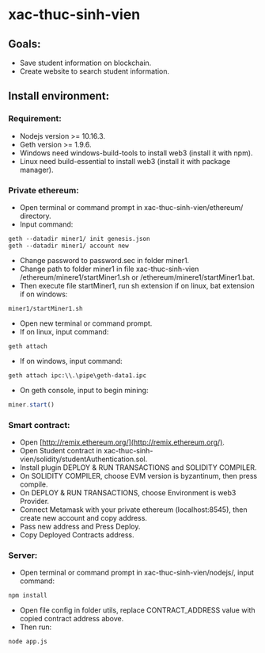 
# xac-thuc-sinh-vien
## Goals:
- Save student information on blockchain.
- Create website to search student information.

## Install environment:
### Requirement:
-	Nodejs version >= 10.16.3.
- Geth version >= 1.9.6.
- Windows need windows-build-tools to install web3 (install it with npm).
- Linux need build-essential to install web3 (install it with package manager).
### Private ethereum:
- Open terminal or command prompt in xac-thuc-sinh-vien/ethereum/ directory.
- Input command:
```shellscript
geth --datadir miner1/ init genesis.json
geth --datadir miner1/ account new
```
- Change password to password.sec in folder miner1.
- Change path to folder miner1 in file xac-thuc-sinh-vien /ethereum/minere1/startMiner1.sh or /ethereum/minere1/startMiner1.bat.
- Then execute file startMiner1, run sh extension if on linux, bat extension if on windows:
```shellscript
miner1/startMiner1.sh
```
- Open new terminal or command prompt.
- If on linux, input command:
```shellscript
geth attach
```
- If on windows, input command:
```shellscript
geth attach ipc:\\.\pipe\geth-data1.ipc
```
- On geth console, input to begin mining:
```javascript
miner.start()
```
### Smart contract:
- Open [http://remix.ethereum.org/](http://remix.ethereum.org/).
- Open Student contract in xac-thuc-sinh-vien/solidity/studentAuthentication.sol.
- Install plugin  DEPLOY & RUN TRANSACTIONS and SOLIDITY COMPILER.
- On SOLIDITY COMPILER, choose EVM version is byzantinum, then press compile.
- On DEPLOY & RUN TRANSACTIONS, choose Environment is web3 Provider.
- Connect Metamask with your private ethereum (localhost:8545), then create new account and copy address.
- Pass new address and Press Deploy.
- Copy Deployed Contracts address.
### Server:
- Open terminal or command prompt in xac-thuc-sinh-vien/nodejs/, input command:
```shellscript
npm install
```
- Open file config in folder utils, replace  CONTRACT_ADDRESS value with copied contract address above.
- Then run:
```shellscript
node app.js
``` 